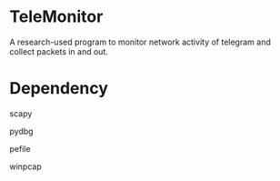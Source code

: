 # TeleMonitor

A research-used program to monitor network activity of telegram and collect packets in and out.


# Dependency
scapy

pydbg

pefile

winpcap
